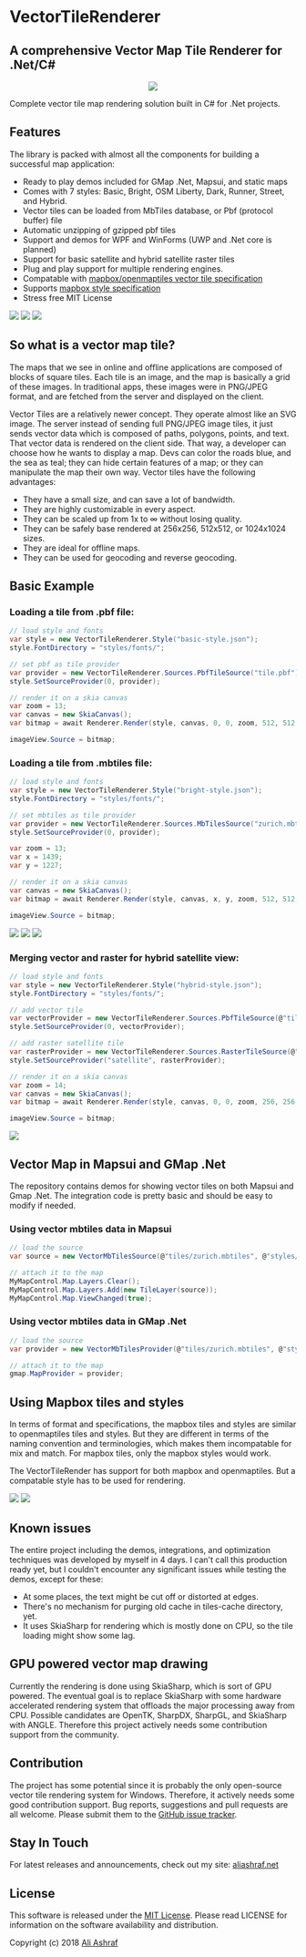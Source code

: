 # VectorTileRenderer

## A comprehensive Vector Map Tile Renderer for .Net/C#

<p align="center">
  <img src="images/zurich.png">
</p>

Complete vector tile map rendering solution built in C# for .Net projects. 

## Features

The library is packed with almost all the components for building a successful map application:

- Ready to play demos included for GMap .Net, Mapsui, and static maps
- Comes with 7 styles: Basic, Bright, OSM Liberty, Dark, Runner, Street, and Hybrid.
- Vector tiles can be loaded from MbTiles database, or Pbf (protocol buffer) file
- Automatic unzipping of gzipped pbf tiles
- Support and demos for WPF and WinForms (UWP and .Net core is planned)
- Support for basic satellite and hybrid satellite raster tiles
- Plug and play support for multiple rendering engines.
- Compatable with [mapbox/openmaptiles vector tile specification](https://www.mapbox.com/vector-tiles/specification/)
- Supports [mapbox style specification](https://www.mapbox.com/mapbox-gl-js/style-spec/)
- Stress free MIT License

![](images/zurich-basic.png) ![](images/zurich-bright.png) ![](images/zurich-light.png)


## So what is a vector map tile?

The maps that we see in online and offline applications are composed of blocks of square tiles. Each tile is an image, and the map is basically a grid of these images. In traditional apps, these images were in PNG/JPEG format, and are fetched from the server and displayed on the client.

Vector Tiles are a relatively newer concept. They operate almost like an SVG image. The server instead of sending full PNG/JPEG image tiles, it just sends vector data which is composed of paths, polygons, points, and text. That vector data is rendered on the client side. That way, a developer can choose how he wants to display a map. Devs can color the roads blue, and the sea as teal; they can hide certain features of a map; or they can manipulate the map their own way. Vector tiles have the following advantages:

- They have a small size, and can save a lot of bandwidth.
- They are highly customizable in every aspect.
- They can be scaled up from 1x to ∞ without losing quality.
- They can be safely base rendered at 256x256, 512x512, or 1024x1024 sizes.
- They are ideal for offline maps.
- They can be used for geocoding and reverse geocoding.

## Basic Example

### Loading a tile from .pbf file:

```C#
// load style and fonts
var style = new VectorTileRenderer.Style("basic-style.json");
style.FontDirectory = "styles/fonts/";

// set pbf as tile provider
var provider = new VectorTileRenderer.Sources.PbfTileSource("tile.pbf");
style.SetSourceProvider(0, provider);

// render it on a skia canvas
var zoom = 13;
var canvas = new SkiaCanvas();
var bitmap = await Renderer.Render(style, canvas, 0, 0, zoom, 512, 512, 1);

imageView.Source = bitmap;
```

### Loading a tile from .mbtiles file:

```C#
// load style and fonts
var style = new VectorTileRenderer.Style("bright-style.json");
style.FontDirectory = "styles/fonts/";

// set mbtiles as tile provider
var provider = new VectorTileRenderer.Sources.MbTilesSource("zurich.mbtiles");
style.SetSourceProvider(0, provider);

var zoom = 13;
var x = 1439;
var y = 1227;

// render it on a skia canvas
var canvas = new SkiaCanvas();
var bitmap = await Renderer.Render(style, canvas, x, y, zoom, 512, 512, 1);

imageView.Source = bitmap;
```

 ![](images/zurich-hybrid-wo.png) ![](images/zurich-liberty.png) ![](images/zurich-dark.png)

### Merging vector and raster for hybrid satellite view:

```C#
// load style and fonts
var style = new VectorTileRenderer.Style("hybrid-style.json");
style.FontDirectory = "styles/fonts/";

// add vector tile
var vectorProvider = new VectorTileRenderer.Sources.PbfTileSource(@"tiles/zurich.pbf.gz");
style.SetSourceProvider(0, vectorProvider);

// add raster satellite tile
var rasterProvider = new VectorTileRenderer.Sources.RasterTileSource(@"tiles/zurich.jpg");
style.SetSourceProvider("satellite", rasterProvider);

// render it on a skia canvas
var zoom = 14;
var canvas = new SkiaCanvas();
var bitmap = await Renderer.Render(style, canvas, 0, 0, zoom, 256, 256, 1);

imageView.Source = bitmap;
```

 ![](images/hybrid.png)

## Vector Map in Mapsui and GMap .Net

The repository contains demos for showing vector tiles on both Mapsui and Gmap .Net. The integration code is pretty basic and should be easy to modify if needed.

### Using vector mbtiles data in Mapsui

```C#
// load the source
var source = new VectorMbTilesSource(@"tiles/zurich.mbtiles", @"styles/basic-style.json", @"tile-cache/");

// attach it to the map
MyMapControl.Map.Layers.Clear();
MyMapControl.Map.Layers.Add(new TileLayer(source));
MyMapControl.Map.ViewChanged(true);
```

### Using vector mbtiles data in GMap .Net

```C#
// load the source
var provider = new VectorMbTilesProvider(@"tiles/zurich.mbtiles", @"styles/basic-style.json", @"tile-cache/");

// attach it to the map
gmap.MapProvider = provider;
```

## Using Mapbox tiles and styles

In terms of format and specifications, the mapbox tiles and styles are similar to openmaptiles tiles and styles. But they are different in terms of the naming convention and terminologies, which makes them incompatable for mix and match. For mapbox tiles, only the mapbox styles would work.

The VectorTileRender has support for both mapbox and openmaptiles. But a compatable style has to be used for rendering.

![](images/NY.png) ![](images/NY2.png)

## Known issues

The entire project including the demos, integrations, and optimization techniques was developed by myself in 4 days. I can't call this production ready yet, but I couldn't encounter any significant issues while testing the demos, except for these:

- At some places, the text might be cut off or distorted at edges.
- There's no mechanism for purging old cache in tiles-cache directory, yet.
- It uses SkiaSharp for rendering which is mostly done on CPU, so the tile loading might show some lag.

## GPU powered vector map drawing

Currently the rendering is done using SkiaSharp, which is sort of GPU powered. The eventual goal is to replace SkiaSharp with some hardware accelerated rendering system that offloads the major processing away from CPU. Possible candidates are OpenTK, SharpDX, SharpGL, and SkiaSharp with ANGLE. Therefore this project actively needs some contribution support from the community.

## Contribution

The project has some potential since it is probably the only open-source vector tile rendering system for Windows. Therefore, it actively needs some good contribution support. Bug reports, suggestions and pull requests are all welcome. Please submit them to the [GitHub issue tracker](https://github.com/AliFlux/VectorTileRenderer/issues).

## Stay In Touch

For latest releases and announcements, check out my site: [aliashraf.net](http://aliashraf.net)

## License

This software is released under the [MIT License](LICENSE). Please read LICENSE for information on the
software availability and distribution.

Copyright (c) 2018 [Ali Ashraf](http://aliashraf.net)